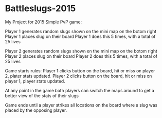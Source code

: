 # Battleslugs-2015
My Project for 2015
Simple PvP game:

Player 1 generates random slugs shown on the mini map on the botom right
Player 1 places slug on their board
Player 1 does this 5 times, with a total of 25 lives

Player 2 generates random slugs shown on the mini map on the botom right
Player 2 places slug on their board
Player 2 does this 5 times, with a total of 25 lives

Game starts rules:
Player 1 clicks button on the board, hit or miss on player 2, plater stats updated.
Player 2 clicks button on the board, hit or miss on player 1, player stats updated.

At any point in the game both players can switch the maps around to get a better view of the stats of their slugs

Game ends until a player strikes all locations on the board where a slug was placed by the opposing player.
